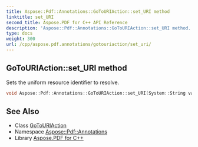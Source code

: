 ```yaml
---
title: Aspose::Pdf::Annotations::GoToURIAction::set_URI method
linktitle: set_URI
second_title: Aspose.PDF for C++ API Reference
description: 'Aspose::Pdf::Annotations::GoToURIAction::set_URI method. Sets the uniform resource identifier to resolve in C++.'
type: docs
weight: 300
url: /cpp/aspose.pdf.annotations/gotouriaction/set_uri/
---
```

## GoToURIAction::set_URI method


Sets the uniform resource identifier to resolve.

```cpp
void Aspose::Pdf::Annotations::GoToURIAction::set_URI(System::String value)
```

## See Also

* Class [GoToURIAction](../)
* Namespace [Aspose::Pdf::Annotations](../../)
* Library [Aspose.PDF for C++](../../../)
